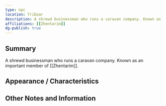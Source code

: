 ```yaml
---
type: npc
location: Triboar
description: A shrewd businessman who runs a caravan company. Known as an important member of [[Zhentarim]].
affiliations: [[Zhentarim]]
dg-publish: true
---
```

## Summary
A shrewd businessman who runs a caravan company. Known as an important member of [[Zhentarim]].

## Appearance / Characteristics


## Other Notes and Information